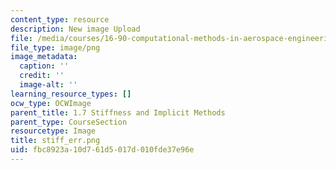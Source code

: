 ```yaml
---
content_type: resource
description: New image Upload
file: /media/courses/16-90-computational-methods-in-aerospace-engineering-spring-2014/fbc8923a10d761d5017d010fde37e96e_stiff_err.png
file_type: image/png
image_metadata:
  caption: ''
  credit: ''
  image-alt: ''
learning_resource_types: []
ocw_type: OCWImage
parent_title: 1.7 Stiffness and Implicit Methods
parent_type: CourseSection
resourcetype: Image
title: stiff_err.png
uid: fbc8923a-10d7-61d5-017d-010fde37e96e
---
```

